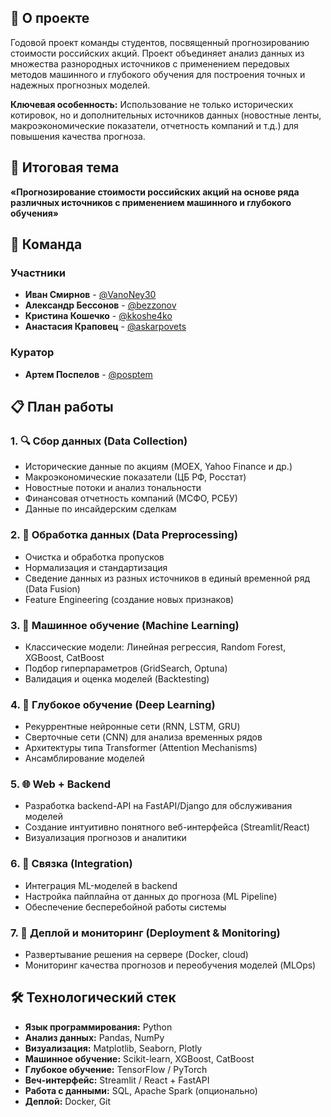 ## 📌 О проекте

Годовой проект команды студентов, посвященный прогнозированию стоимости российских акций. Проект объединяет анализ данных из множества разнородных источников с применением передовых методов машинного и глубокого обучения для построения точных и надежных прогнозных моделей.

**Ключевая особенность:** Использование не только исторических котировок, но и дополнительных источников данных (новостные ленты, макроэкономические показатели, отчетность компаний и т.д.) для повышения качества прогноза.

## 🎯 Итоговая тема

**«Прогнозирование стоимости российских акций на основе ряда различных источников с применением машинного и глубокого обучения»**

## 👥 Команда

### Участники
- **Иван Смирнов** - [@VanoNey30](https://t.me/VanoNey30)
- **Александр Бессонов** - [@bezzonov](https://t.me/bezzonov)
- **Кристина Кошечко** - [@kkoshe4ko](https://t.me/kkoshe4ko)
- **Анастасия Краповец** - [@askarpovets](https://t.me/askarpovets)

### Куратор
- **Артем Поспелов** - [@posptem](https://t.me/posptem)

## 📋 План работы

### 1. 🔍 Сбор данных (Data Collection)
- Исторические данные по акциям (MOEX, Yahoo Finance и др.)
- Макроэкономические показатели (ЦБ РФ, Росстат)
- Новостные потоки и анализ тональности
- Финансовая отчетность компаний (МСФО, РСБУ)
- Данные по инсайдерским сделкам

### 2. 🧹 Обработка данных (Data Preprocessing)
- Очистка и обработка пропусков
- Нормализация и стандартизация
- Сведение данных из разных источников в единый временной ряд (Data Fusion)
- Feature Engineering (создание новых признаков)

### 3. 🤖 Машинное обучение (Machine Learning)
- Классические модели: Линейная регрессия, Random Forest, XGBoost, CatBoost
- Подбор гиперпараметров (GridSearch, Optuna)
- Валидация и оценка моделей (Backtesting)

### 4. 🧠 Глубокое обучение (Deep Learning)
- Рекуррентные нейронные сети (RNN, LSTM, GRU)
- Сверточные сети (CNN) для анализа временных рядов
- Архитектуры типа Transformer (Attention Mechanisms)
- Ансамблирование моделей

### 5. 🌐 Web + Backend
- Разработка backend-API на FastAPI/Django для обслуживания моделей
- Создание интуитивно понятного веб-интерфейса (Streamlit/React)
- Визуализация прогнозов и аналитики

### 6. 🔗 Связка (Integration)
- Интеграция ML-моделей в backend
- Настройка пайплайна от данных до прогноза (ML Pipeline)
- Обеспечение бесперебойной работы системы

### 7. 🚀 Деплой и мониторинг (Deployment & Monitoring)
- Развертывание решения на сервере (Docker, cloud)
- Мониторинг качества прогнозов и переобучения моделей (MLOps)

## 🛠 Технологический стек

- **Язык программирования:** Python
- **Анализ данных:** Pandas, NumPy
- **Визуализация:** Matplotlib, Seaborn, Plotly
- **Машинное обучение:** Scikit-learn, XGBoost, CatBoost
- **Глубокое обучение:** TensorFlow / PyTorch
- **Веч-интерфейс:** Streamlit / React + FastAPI
- **Работа с данными:** SQL, Apache Spark (опционально)
- **Деплой:** Docker, Git

